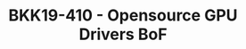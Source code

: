 ---
categories:
- bkk19
description: BoF to discuss current state of opensource GPU drivers on ARM and plans
  for the future.
image: /assets/images/featured-images/bkk19/BKK19-410.png
session_attendee_num: '61'
session_id: BKK19-410
session_room: Session Room 2 (Lotus 3-4)
session_slot:
  end_time: '2019-04-04 11:55:00'
  start_time: '2019-04-04 11:00:00'
session_speakers:
- speaker_bio: Rob is a technical architect in the Linaros Office of the CTO. He is
    one of the Devicetree maintainers and a contributor to the Linux kernel, u-boot,
    mesa, and AOSP projects.
  speaker_company: Linaro
  speaker_image: /assets/images/speakers/bkk19/rob-herring.jpg
  speaker_location: ''
  speaker_name: Rob Herring
  speaker_position: Technical Architect
  speaker_username: rob.herring
- speaker_bio: ''
  speaker_company: Collabora Ltd.
  speaker_image: /assets/images/speakers/bkk19/tomeu-vizoso.jpg
  speaker_location: tomeu.vizoso@collabora.com
  speaker_name: Tomeu Vizoso
  speaker_position: Principal Software Engineer
  speaker_username: tomeu.vizoso
session_track: ''
tag: session
tags:
- Android
- Open Source Development
- Multimedia
- Linux Kernel
title: BKK19-410 - Opensource GPU Drivers BoF
youtube_video_url: https://www.youtube.com/watch?v=VTgDP3yNXI0
amazon_s3_presentation_url: https://static.linaro.org/connect/bkk19/presentations/bkk19-410.pdf
amazon_s3_video_url: https://static.linaro.org/connect/bkk19/videos/bkk19-410.mp4
---
